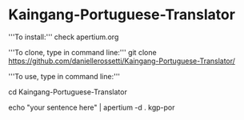 # Kaingang-Portuguese-Translator

'''To install:'''
check apertium.org
  
  
'''To clone, type in command line:''' git clone https://github.com/daniellerossetti/Kaingang-Portuguese-Translator/
  
  
'''To use, type in command line:'''

 cd Kaingang-Portuguese-Translator
 
 
 echo "your sentence here" | apertium -d . kgp-por
